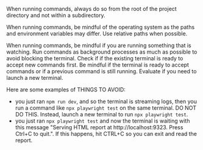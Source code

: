 When running commands, always do so from the root of the project directory and not within a subdirectory.

When running commands, be mindful of the operating system as the paths and environment variables may differ. Use relative paths when possible.

When running commands, be mindful if you are running something that is watching. Run commands as background processes as much as possible to avoid blocking the terminal. Check if if the existing terminal is ready to accept new commands first. Be mindful if the terminal is ready to accept commands or if a previous command is still running. Evaluate if you need to launch a new terminal.

Here are some examples of THINGS TO AVOID:
- you just ran `npm run dev`, and so the terminal is streaming logs, then you run a command like `npx playwright test` on the same terminal. DO NOT DO THIS. Instead, launch a new terminal to run `npx playwright test`.
- you just ran `npx playwright test` and now the terminal is waiting with this message "Serving HTML report at http://localhost:9323. Press Ctrl+C to quit.". If this happens, hit CTRL+C so you can exit and read the report.